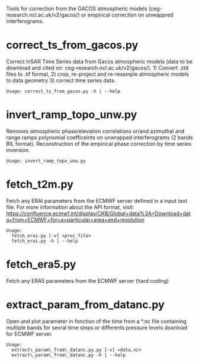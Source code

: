 Tools for correction from the GACOS atmospheric models (ceg-research.ncl.ac.uk/v2/gacos/) or empirical correction on unwappred interferograms.

correct\_ts\_from\_gacos.py
============
Correct InSAR Time Series data from Gacos atmospheric models (data to be download and cited on: ceg-research.ncl.ac.uk/v2/gacos/). 1) Convert .ztd files to .tif format, 2) crop, re-project and re-resample atmospheric models to data geometry 3) correct time series data.

```
Usage: correct_ts_from_gacos.py -h | --help
```

invert\_ramp\_topo\_unw.py
============
Removes atmospheric phase/elevation correlations or/and azimuthal and range ramps polynomial coefficeints on unwrapped interferograms (2 bands BIL format). Reconstruction of the empirical phase correction by time series inversion.

```
Usage: invert_ramp_topo_unw.py
```

fetch\_t2m.py
============
Fetch any ERAI parameters from the ECMWF server defined in a input text file. For more information about the API format, visit: https://confluence.ecmwf.int/display/CKB/Global+data%3A+Download+data+from+ECMWF+for+a+particular+area+and+resolution 

```
Usage:
  fetch_erai.py [-v] <proc_file>
  fetch_erai.py -h | --help
```

fetch\_era5.py
============
Fetch any ERA5 parameters from the ECMWF server (hard coding)

extract\_param\_from\_datanc.py
============
Open and plot parameter in fonction of the time from a \*.nc file containing multiple bands for sevral time steps or differents pressure levels doanload for ECMWF server. 

```
Usage:
  extract\_param\_from\_datanc.py.py [-v] <data.nc>
  extract\_param\_from\_datanc.py -h | --help
```



